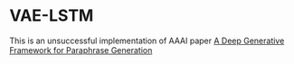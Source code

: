 # VAE-LSTM
This is an unsuccessful implementation of AAAI paper [A Deep Generative Framework for Paraphrase Generation](https://arxiv.org/abs/1709.05074)